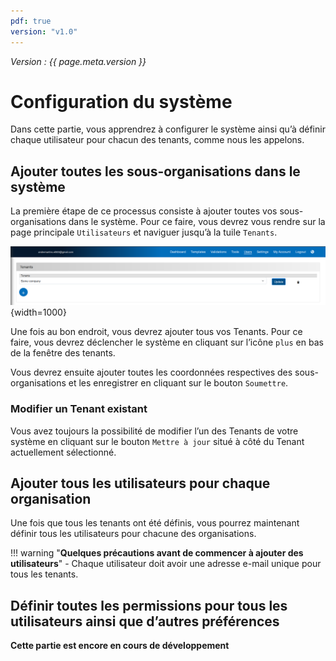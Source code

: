 ```yaml
---
pdf: true
version: "v1.0"
---
```


<span class="version-label">*Version : {{ page.meta.version }}*</span>

# Configuration du système

Dans cette partie, vous apprendrez à configurer le système ainsi qu’à définir chaque utilisateur pour chacun des tenants, comme nous les appelons.

## Ajouter toutes les sous-organisations dans le système

La première étape de ce processus consiste à ajouter toutes vos sous-organisations dans le système. Pour ce faire, vous devrez vous rendre sur la page principale `Utilisateurs` et naviguer jusqu’à la tuile `Tenants`.

![Image](../img/Screenshots/Several_sub-organizations/Tenants_overview.png){width=1000}

Une fois au bon endroit, vous devrez ajouter tous vos Tenants. Pour ce faire, vous devrez déclencher le système en cliquant sur l’icône `plus` en bas de la fenêtre des tenants.

Vous devrez ensuite ajouter toutes les coordonnées respectives des sous-organisations et les enregistrer en cliquant sur le bouton `Soumettre`.

### Modifier un Tenant existant

Vous avez toujours la possibilité de modifier l’un des Tenants de votre système en cliquant sur le bouton `Mettre à jour` situé à côté du Tenant actuellement sélectionné.

## Ajouter tous les utilisateurs pour chaque organisation

Une fois que tous les tenants ont été définis, vous pourrez maintenant définir tous les utilisateurs pour chacune des organisations.

!!! warning "**Quelques précautions avant de commencer à ajouter des utilisateurs**"
    - Chaque utilisateur doit avoir une adresse e-mail unique pour tous les tenants.

## Définir toutes les permissions pour tous les utilisateurs ainsi que d’autres préférences

**Cette partie est encore en cours de développement**
